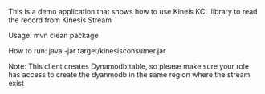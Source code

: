This is a demo application that shows how to use Kineis KCL library to read the record from Kinesis Stream

Usage: mvn clean package


How to run:
java -jar target/kinesisconsumer.jar

Note: This client creates Dynamodb table, so please make sure your role has access to create the dyanmodb in the same region where the stream exist
